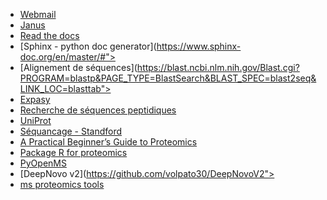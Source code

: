 * [Webmail](https://webmail.ipmc.cnrs.fr)
* [Janus](https://sesame.cnrs.fr)
* [Read the docs](https://docs.readthedocs.io/en/stable/tutorial)
* [Sphinx - python doc generator](https://www.sphinx-doc.org/en/master/#">
* [Alignement de séquences](https://blast.ncbi.nlm.nih.gov/Blast.cgi?PROGRAM=blastp&PAGE_TYPE=BlastSearch&BLAST_SPEC=blast2seq&LINK_LOC=blasttab">
* [Expasy](https://web.expasy.org/protparam)
* [Recherche de séquences peptidiques](https://blast.ncbi.nlm.nih.gov/Blast.cgi?PAGE=Proteins)
* [UniProt](https://www.uniprot.org)
* [Séquancage - Standford](https://data-science-sequencing.github.io)
* [A Practical Beginner’s Guide to Proteomics](https://jessegmeyerlab.github.io/proteomics-tutorial)
* [Package R for proteomics](https://lgatto.github.io/RforProteomics/news/index.html)
* [PyOpenMS](https://pyopenms.readthedocs.io/en/latest/introduction.html)
* [DeepNovo v2](https://github.com/volpato30/DeepNovoV2">
* [ms proteomics tools](http://msproteomicstools.roestlab.org)